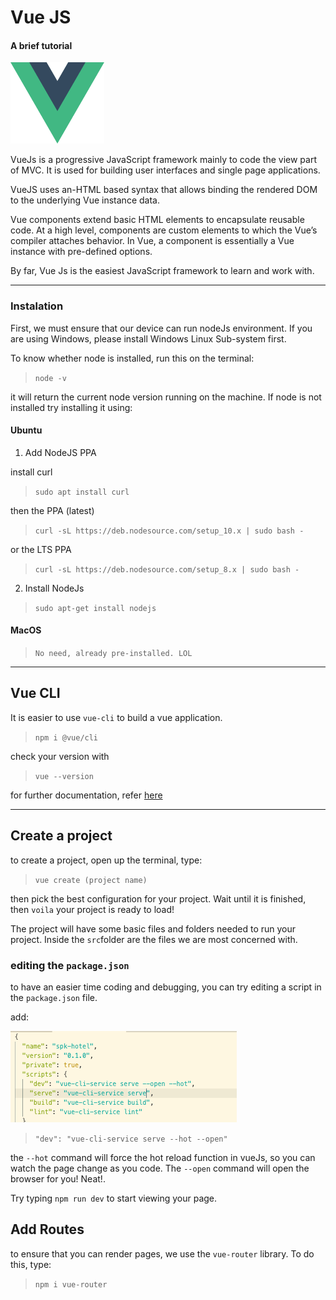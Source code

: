 # Vue JS
#### A brief tutorial
<img src="../img/vue-logo.png" width="150">

VueJs is a progressive JavaScript framework mainly to code the view part of MVC. It is used for building user interfaces and single page applications.

VueJS uses an-HTML based syntax that allows binding the rendered DOM to the underlying Vue instance data.

Vue components extend basic HTML elements to encapsulate reusable code. At a high level, components are custom elements to which the Vue’s compiler attaches behavior. In Vue, a component is essentially a Vue instance with pre-defined options.

By far, Vue Js is the easiest JavaScript framework to learn and work with.

---

### Instalation

First, we must ensure that our device can run nodeJs environment. If you are using Windows, please install Windows Linux Sub-system first.

To know whether node is installed, run this on the terminal:

>`node -v`

it will return the current node version running on the machine. If node is not installed try installing it using:

#### Ubuntu

1. Add NodeJS PPA  

  install curl
  > `sudo apt install curl`

  then the PPA (latest)
  > `curl -sL https://deb.nodesource.com/setup_10.x | sudo bash -`

  or the LTS PPA
  > `curl -sL https://deb.nodesource.com/setup_8.x | sudo bash -`

2. Install NodeJs

  > `sudo apt-get install nodejs`

#### MacOS

> `No need, already pre-installed. LOL`

---

## Vue CLI
It is easier to use `vue-cli` to build a vue application.

> `npm i @vue/cli`

check your version with
> `vue --version`

for further documentation, refer [here](https://cli.vuejs.org/guide/installation.html)

---

## Create a project

to create a project, open up the terminal, type:

> `vue create (project name)`

then pick the best configuration for your project. Wait until it is finished, then `voila` your project is ready to load!

The project will have some basic files and folders needed to run your project. Inside the `src`folder are the files we are most concerned with.

### editing the `package.json`

to have an easier time coding and debugging, you can try editing a script in the `package.json` file.

add:

![package](../img/packagejson.png)

> `"dev": "vue-cli-service serve --hot --open"`

the `--hot` command will force the hot reload function in vueJs, so you can watch the page change as you code. The `--open` command will open the browser for you! Neat!.

Try typing `npm run dev` to start viewing your page.

## Add Routes

to ensure that you can render pages, we use the `vue-router` library. To do this, type:

> `npm i vue-router`